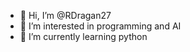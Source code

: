 - 👋 Hi, I’m @RDragan27
- 👀 I’m interested in programming and AI
- 🌱 I’m currently learning python


